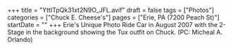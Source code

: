 +++
title = "YttITpQk31xt2N9O_JFL.avif"
draft = false
tags = ["Photos"]
categories = ["Chuck E. Cheese's"]
pages = ["Erie, PA (7200 Peach St)"]
startDate = ""
+++
Erie's Unique Photo Ride Car in August 2007 with the 2-Stage in the background showing the Tux outfit on Chuck. (PC: Micheal A. Orlando)
